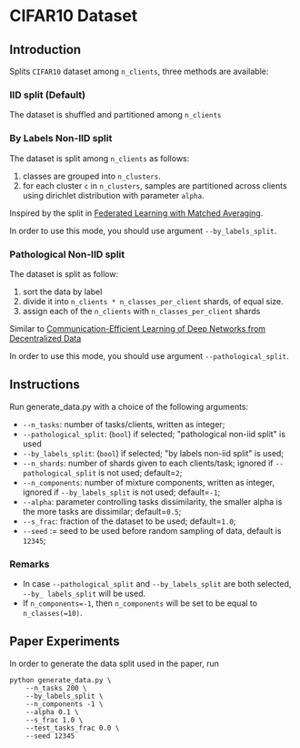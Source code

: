 # CIFAR10 Dataset

## Introduction
Splits `CIFAR10` dataset among `n_clients`, three methods are available:

### IID split (Default)
The dataset is shuffled and partitioned among `n_clients`

### By Labels Non-IID split
The dataset is split among `n_clients` as follows:
1. classes are grouped into `n_clusters`.
2. for each cluster `c` in `n_clusters`, samples are partitioned across clients using dirichlet distribution with parameter `alpha`.

Inspired by the split in [Federated Learning with Matched Averaging](https://arxiv.org/abs/2002.06440).

In order to use this mode, you should use argument `--by_labels_split`.

### Pathological Non-IID split
The dataset is split as follow:
1) sort the data by label
2) divide it into `n_clients * n_classes_per_client` shards, of equal size.
3) assign each of the `n_clients` with `n_classes_per_client` shards

Similar to [Communication-Efficient Learning of Deep Networks from Decentralized Data](https://arxiv.org/abs/1602.05629)

In order to use this mode, you should use argument `--pathological_split`.

## Instructions
Run generate_data.py with a choice of the following arguments:

- `--n_tasks`: number of tasks/clients, written as integer;
- `--pathological_split`: (`bool`) if selected; "pathological non-iid split" is used
- `--by_labels_split`: (`bool`) if selected; "by labels non-iid split" is used;
- `--n_shards`: number of shards given to each clients/task; ignored if `--pathological_split` is not used; default=``2``;
- `--n_components`: number of mixture components, written as integer, ignored if `--by_labels_split`  is not used; default=``-1``;
- `--alpha`: parameter controlling tasks dissimilarity, the smaller alpha is the more tasks are dissimilar; default=``0.5``;
- `--s_frac`: fraction of the dataset to be used; default=``1.0``;
- `--seed` := seed to be used before random sampling of data, default is `12345`;

### Remarks
- In case `--pathological_split` and `--by_labels_split` are both selected, `--by_ labels_split` will be used.
- If `n_components=-1`, then `n_components` will be set to be equal to `n_classes(=10)`.

## Paper Experiments

In order to generate the data split used in the paper, run

```
python generate_data.py \
    --n_tasks 200 \
    --by_labels_split \
    --n_components -1 \
    --alpha 0.1 \
    --s_frac 1.0 \
    --test_tasks_frac 0.0 \
    --seed 12345 
```
